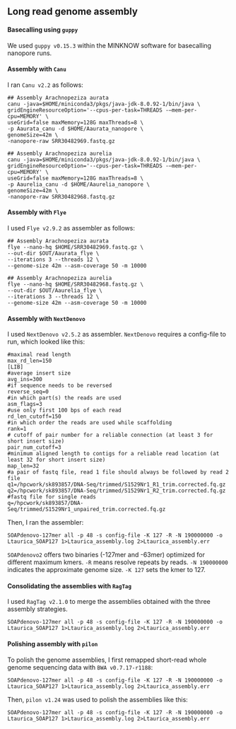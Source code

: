 ## Long read genome assembly

#### Basecalling using `guppy`
We used `guppy v0.15.3` within the MINKNOW software for basecalling nanopore runs. 

#### Assembly with `Canu`
I ran `Canu v2.2` as follows:

```ShellSession
## Assembly Arachnopeziza aurata
canu -java=$HOME/miniconda3/pkgs/java-jdk-8.0.92-1/bin/java \
gridEngineResourceOption='--cpus-per-task=THREADS -–mem-per-cpu=MEMORY' \
useGrid=false maxMemory=128G maxThreads=8 \
-p Aaurata_canu -d $HOME/Aaurata_nanopore \
genomeSize=42m \
-nanopore-raw SRR30482969.fastq.gz

## Assembly Arachnopeziza aurelia
canu -java=$HOME/miniconda3/pkgs/java-jdk-8.0.92-1/bin/java \
gridEngineResourceOption='--cpus-per-task=THREADS -–mem-per-cpu=MEMORY' \
useGrid=false maxMemory=128G maxThreads=8 \
-p Aaurelia_canu -d $HOME/Aaurelia_nanopore \
genomeSize=42m \
-nanopore-raw SRR30482968.fastq.gz
```

#### Assembly with `Flye`
I used `Flye v2.9.2` as assembler as follows:

```ShellSession
## Assembly Arachnopeziza aurata
flye --nano-hq $HOME/SRR30482969.fastq.gz \
--out-dir $OUT/Aaurata_flye \
--iterations 3 --threads 12 \
--genome-size 42m --asm-coverage 50 -m 10000

## Assembly Arachnopeziza aurelia
flye --nano-hq $HOME/SRR30482968.fastq.gz \
--out-dir $OUT/Aaurelia_flye \
--iterations 3 --threads 12 \
--genome-size 42m --asm-coverage 50 -m 10000
```

#### Assembly with `NextDenovo`
I used `NextDenovo v2.5.2` as assembler. `NextDenovo` requires a config-file to run, which looked like this: 
```
#maximal read length
max_rd_len=150
[LIB]
#average insert size
avg_ins=300
#if sequence needs to be reversed 
reverse_seq=0
#in which part(s) the reads are used
asm_flags=3
#use only first 100 bps of each read
rd_len_cutoff=150
#in which order the reads are used while scaffolding
rank=1
# cutoff of pair number for a reliable connection (at least 3 for short insert size)
pair_num_cutoff=3
#minimum aligned length to contigs for a reliable read location (at least 32 for short insert size)
map_len=32
#a pair of fastq file, read 1 file should always be followed by read 2 file
q1=/hpcwork/sk893857/DNA-Seq/trimmed/S1529Nr1_R1_trim.corrected.fq.gz
q2=/hpcwork/sk893857/DNA-Seq/trimmed/S1529Nr1_R2_trim.corrected.fq.gz
#fastq file for single reads
q=/hpcwork/sk893857/DNA-Seq/trimmed/S1529Nr1_unpaired_trim.corrected.fq.gz
```
Then, I ran the assembler: 
```ShellSession
SOAPdenovo-127mer all -p 48 -s config-file -K 127 -R -N 190000000 -o Ltaurica_SOAP127 1>Ltaurica_assembly.log 2>Ltaurica_assembly.err
```
`SOAPdenovo2` offers two binaries (-127mer and -63mer) optimized for different maximum kmers. `-R` means resolve repeats by reads. `-N 190000000` indicates the approximate genome size. `-K 127` sets the kmer to 127. 

#### Consolidating the assemblies with `RagTag`
I used `RagTag v2.1.0` to merge the assemblies obtained with the three assembly strategies. 

```ShellSession
SOAPdenovo-127mer all -p 48 -s config-file -K 127 -R -N 190000000 -o Ltaurica_SOAP127 1>Ltaurica_assembly.log 2>Ltaurica_assembly.err
```

#### Polishing assembly with `pilon`
To polish the genome assemblies, I first remapped short-read whole genome sequencing data with `BWA v0.7.17-r1188`:

```ShellSession
SOAPdenovo-127mer all -p 48 -s config-file -K 127 -R -N 190000000 -o Ltaurica_SOAP127 1>Ltaurica_assembly.log 2>Ltaurica_assembly.err
```

Then, `pilon v1.24` was used to polish the assemblies like this:

```ShellSession
SOAPdenovo-127mer all -p 48 -s config-file -K 127 -R -N 190000000 -o Ltaurica_SOAP127 1>Ltaurica_assembly.log 2>Ltaurica_assembly.err
```

